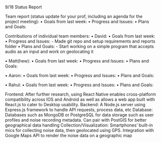 9/18 Status Report

Team report (status update for your prof, including an agenda for the project meeting):
• Goals from last week:
• Progress and Issues:
• Plans and Goals:

Contributions of individual team members:
• David: 
  • Goals from last week:
  • Progress and Issues:
    - Made git repo and setup requirements and reports folder
  • Plans and Goals:
    - Start working on a simple program that accepts audio as an input and work on geolocating it

• Matt(hew):
  • Goals from last week:
  • Progress and Issues: 
  • Plans and Goals:

• Aaron:
  • Goals from last week:
  • Progress and Issues: 
  • Plans and Goals:

• Rahul:
  • Goals from last week:
  • Progress and Issues: 
  • Plans and Goals:


Frontend: After further research, using React Native enables cross-platform compatibility across
IOS and Android as well as allows a web app built with React.js to cater to Desktop usability.
Backend: A Node.js server using Express.js framework to handle API requests, process data, etc
Database: Databases such as MongoDB or PostgreSQL for data storage such as user profiles
and noise recording metadata. Can pair with PostGIS for better geographical data handling
Collection/Visualization: Smartphones’ built-in mics for collecting noise data, then geolocated
using GPS. Integration with Google Maps API to render the noise data on a geographic map
